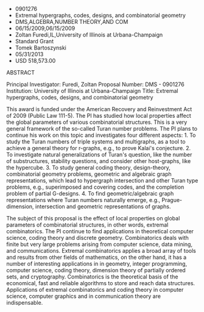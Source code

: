 
* 0901276
* Extremal hypergraphs, codes, designs, and combinatorial geometry
* DMS,ALGEBRA,NUMBER THEORY,AND COM
* 06/15/2009,06/15/2009
* Zoltan Furedi,IL,University of Illinois at Urbana-Champaign
* Standard Grant
* Tomek Bartoszynski
* 05/31/2013
* USD 518,573.00

ABSTRACT

Principal Investigator: Furedi, Zoltan Proposal Number: DMS - 0901276
Institution: University of Illinois at Urbana-Champaign Title: Extremal
hypergraphs, codes, designs, and combinatorial geometry

This award is funded under the American Recovery and Reinvestment Act of 2009
(Public Law 111-5). The PI has studied how local properties affect the global
parameters of various combinatorial structures. This is a very general framework
of the so-called Turan number problems. The PI plans to continue his work on
this topic and investigates four different aspects: 1. To study the Turan
numbers of triple systems and multigraphs, as a tool to achieve a general theory
for r-graphs, e.g., to prove Kalai's conjecture. 2. To investigate natural
generalizations of Turan's question, like the number of substructures, stability
questions, and consider other host-graphs, like the hypercube. 3. To study
general coding theory, design-theory, combinatorial geometry problems, geometric
and algebraic graph representations, which lead to hypergraph intersection and
other Turan type problems, e.g., superimposed and covering codes, and the
completion problem of partial G-designs. 4. To find geometric/algebraic graph
representations where Turan numbers naturally emerge, e.g., Prague-dimension,
intersection and geometric representations of graphs.

The subject of this proposal is the effect of local properties on global
parameters of combinatorial structures, in other words, extremal combinatorics.
The PI continue to find applications in theoretical computer science, coding
theory and discrete geometry. Combinatorics deals with finite but very large
problems arising from computer science, data mining, and communications.
Extremal combinatorics applies a broad array of tools and results from other
fields of mathematics, on the other hand, it has a number of interesting
applications in in geometry, integer programming, computer science, coding
theory, dimension theory of partially ordered sets, and cryptography.
Combinatorics is the theoretical basis of the economical, fast and reliable
algorithms to store and reach data structures. Applications of extremal
combinatorics and coding theory in computer science, computer graphics and in
communication theory are indispensable.
